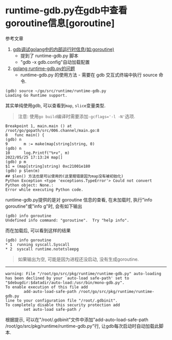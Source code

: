 # runtime-gdb.py在gdb中查看goroutine信息[goroutine]

参考文章

1. [gdb调试golang中的内部运行时信息(如:goroutine)](https://studygolang.com/topics/816/comment/2773)
    - 提到了 runtime-gdb.py 脚本
    - "gdb -x gdb.config"自动加载配置
2. [golang runtime-gdb.py的问题](https://blog.csdn.net/body100123/article/details/46380457)
    - runtime-gdb.py 的使用方法 - 需要在 gdb 交互式终端中执行 source 命令.

```
(gdb) source ~/go/src/runtime/runtime-gdb.py
Loading Go Runtime support.
```

其实单纯使用gdb, 可以查看到`map`, `slice`变量类型.

> 注意: 使用`go build`编译时需要添加`-gcflags='-l -N'`选项.

```
Breakpoint 1, main.main () at /root/go/gopath/src/006.channel/main.go:8
8	func main() {
(gdb) n
9		m := make(map[string]string, 0)
(gdb) n
10		log.Printf("%+v", m)
2022/05/25 17:13:24 map[]
(gdb) p m
$1 = (map[string]string) 0xc21001e180
(gdb) p $len(m)                                                                 ## $len() 方法也是可以使用的(这里报错是因为map没有被初始化)
Python Exception <type 'exceptions.TypeError'> Could not convert Python object: None.:
Error while executing Python code.
```

runtime-gdb.py提供的是对 goroutine 信息的查看, 在未加载时, 执行"info goroutine"或"info g"时, 会有如下输出

```
(gdb) info goroutine
Undefined info command: "goroutine".  Try "help info".
```

而在加载后, 可以看到这样的结果

```
(gdb) info goroutine
* 1  running syscall.Syscall
* 2  syscall runtime.notetsleepg
```

> 如果输出为空, 可能是因为进程还没启动, 没有生成goroutine.

------

```
warning: File "/root/go/src/pkg/runtime/runtime-gdb.py" auto-loading has been declined by your `auto-load safe-path' set to "$debugdir:$datadir/auto-load:/usr/bin/mono-gdb.py".
To enable execution of this file add
        add-auto-load-safe-path	/root/go/src/pkg/runtime/runtime-gdb.py
line to	your configuration file	"/root/.gdbinit".
To completely disable this security protection add
        set auto-load safe-path	/
```

根据提示, 可以在"/root/.gdbinit"文件中添加"add-auto-load-safe-path	/root/go/src/pkg/runtime/runtime-gdb.py"行, 让gdb每次启动时自动加载此脚本.

